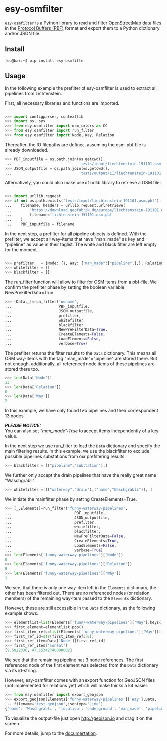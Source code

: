 # esy-osmfilter

`esy-osmfilter` is a Python library to read and filter [OpenStreetMap](https://www.openstreetmap.org) data files in the [Protocol
Buffers (PBF)](https://developers.google.com/protocol-buffers/) format and export them to a Python dictionary and/or JSON file.

## Install

```console
foo@bar:~$ pip install esy-osmfilter
```

## Usage

In the following example the prefilter of esy-osmfilter is used to extract all pipelines from Lichtenstein.

First, all necessary libraries and functions are imported. 

```python

>>> import configparser, contextlib
>>> import os, sys
>>> from esy.osmfilter import osm_colors as CC
>>> from esy.osmfilter import run_filter 
>>> from esy.osmfilter import Node, Way, Relation

```
Thereafter, the IO filepaths are defined, assuming the osm-pbf file is already downloaded.

```python
>>> PBF_inputfile = os.path.join(os.getcwd(),
...                              'tests/input/liechtenstein-191101.osm.pbf')
>>> JSON_outputfile = os.path.join(os.getcwd(),
...                              'tests/output/LI/liechtenstein-191101.json')

```

Alternatively, you could also make use of urllib library to retrieve a OSM file:

```python

>>> import urllib.request
>>> if not os.path.exists('tests/input/liechtenstein-191101.osm.pbf'):
...    filename, headers = urllib.request.urlretrieve(
...        'https://download.geofabrik.de/europe/liechtenstein-191101.osm.pbf',
...        filename='lichtenstein-191101.osm.pbf'
...    )
...    PBF_inputfile = filename

```



In the next step, a prefilter for all pipeline objects is defined.
With the prefilter, we accept all way-items that have "man_made" as key and "pipeline" as value in their taglist.
The white and black filter are left empty for the moment.

```python

>>> prefilter   = {Node: {}, Way: {"man_made":["pipeline",],}, Relation: {}}
>>> whitefilter = []
>>> blackfilter = []

```

The run_filter function will allow to filter for OSM items from a pbf-file. 
We confirm the prefilter phase by setting the boolean variable NewPreFilterData=True. 

```python
>>> [Data,_]=run_filter('noname',
...                     PBF_inputfile, 
...                     JSON_outputfile, 
...                     prefilter,
...                     whitefilter, 
...                     blackfilter, 
...                     NewPreFilterData=True, 
...                     CreateElements=False, 
...                     LoadElements=False,
...                     verbose=True)

```
The prefilter returns the filter results to the `Data` dictionary.
This means all OSM way-items with the tag "man_made"="pipeline" are stored there.
But not enough, additionally, all referenced node items of these pipelines are stored there too.

```python
>>> len(Data['Node'])
13
>>> len(Data['Relation'])
0
>>> len(Data['Way'])
2

```
In this example, we have only found two pipelines and their correspondent 13 nodes.


***PLEASE NOTICE:***  
You can also set *"man_made":True* to accept items independently of a key value.


In the next step we use run_filter to load the `Data` dictionary and specify the main filtering results.
In this example, we use the blackfilter to exclude possible pipelines substations from our prefiltering results.

```python
>>> blackfilter = [("pipeline","substation"),]

```
We further only accept the drain pipelines that have the really great name "Wäschgräbli".

```python
>>> whitefilter =[(("waterway","drain"),("name","Wäschgräbli")), ]

```

We initiate the mainfilter phase by setting CreateElements=True.


```python
>>> [_,Elements]=run_filter('funny-waterway-pipelines',
...                            PBF_inputfile, 
...                            JSON_outputfile, 
...                            prefilter,
...                            whitefilter, 
...                            blackfilter, 
...                            NewPreFilterData=False, 
...                            CreateElements=True, 
...                            LoadElements=False,
...                            verbose=True)
>>> len(Elements['funny-waterway-pipelines']['Node'])
0
>>> len(Elements['funny-waterway-pipelines']['Relation'])
0
>>> len(Elements['funny-waterway-pipelines']['Way'])
1

```
We see, that there is only one way-item left in the `Elements` dictionary, the other has been filtered out.
There are no referenced nodes (or relation members) of the remaining way-item passed to the `Elements` dictionary.

However, these are still accessible in the `Data` dictionary, as the following example shows.

```python
>>> elementlist=list(Elements['funny-waterway-pipelines']['Way'].keys())
>>> first_element=elementlist.pop()
>>> first_item_refs=list(Elements['funny-waterway-pipelines']['Way'][first_element]['refs'])
>>> first_ref_id=str(first_item_refs[0])
>>> first_ref_item=Data['Node'][first_ref_id]
>>> first_ref_item['lonlat']
[9.5022336, 47.15342740000002]

```

We see that the remaining pipeline has 3 node references.
The first referenced node of the first element was selected from the `Data` dictionary via its id-string.


However, esy-osmfilter comes with an export function for GeoJSON files (not implemented for relations yet) which will 
make thinks a lot easier:

```python
>>> from esy.osmfilter import export_geojson
>>> export_geojson(Elements['funny-waterway-pipelines']['Way'],Data,
... filename='test.geojson',jsontype='Line')
{'name': 'Wäschgräbli', 'location': 'underground', 'man_made': 'pipeline', 'waterway': 'drain'}

```

To visualize the output-file just open http://geojson.io and drag it on the screen.



For more details, jump to the
[documentation](https://dlr-ve-esy.gitlab.io/esy-osmfilter/).
